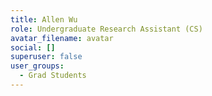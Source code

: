 ```yaml
---
title: Allen Wu
role: Undergraduate Research Assistant (CS)
avatar_filename: avatar
social: []
superuser: false
user_groups:
  - Grad Students
---
```

